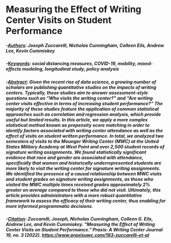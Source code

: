 # Measuring the Effect of Writing Center Visits on Student Performance

##### -<ins>Authors</ins>: Joseph Zuccarelli, Nicholas Cunningham, Colleen Eils, Andrew Lee, Kevin Cummiskey
##### -<ins>Keywords</ins>: social distancing measures, COVID-19, mobility, mixed-effects modeling, longitudinal study, policy analysis
##### -<ins>Abstract</ins>: Given the recent rise of data science, a growing number of scholars are publishing quantitative studies on the impacts of writing centers. Typically, these studies aim to answer assessment-style questions such as “Who visits the writing center?” and “Are writing center visits effective in terms of increasing student performance?” The majority of these studies feature the application of common statistical approaches such as correlation and regression analysis, which provide useful but limited results. In this article, we apply a more complex statistical method known as propensity score matching in order to identify factors associated with writing center attendance as well as the effect of visits on student written performance. In total, we analyzed two semesters of visits to the Mounger Writing Center (MWC) at the United States Military Academy at West Point and over 2,500 student records of signature writing assignments. We found statistically significant evidence that race and gender are associated with attendance, specifically that women and historically underrepresented students are more likely to visit the writing center for signature writing assignments. We identified the presence of a causal relationship between MWC visits and student grades on signature writing assignments, as those who visited the MWC multiple times received grades approximately 2% greater on average compared to those who did not visit. Ultimately, this article provides administrators with a more robust quantitative framework to assess the efficacy of their writing center, thus enabling for more informed programmatic decisions. 
##### -<ins>Citation</ins>: Zuccarelli, Joseph, Nicholas Cunningham, Colleen G. Eils, Andrew Lee, and Kevin Cummiskey. "Measuring the Effect of Writing Center Visits on Student Performance." *Praxis: A Writing Center Journal* 19, no. 3 (2022). https://www.praxisuwc.com/193-zuccarelli-et-al
